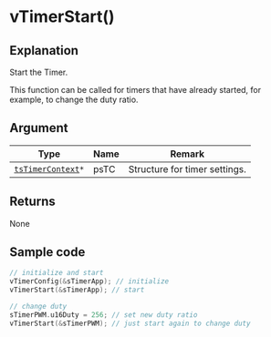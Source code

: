 # vTimerStart()

## Explanation

Start the Timer.

This function can be called for timers that have already started, for example, to change the duty ratio.

## Argument

| Type                                        | Name | Remark                        |
| ------------------------------------------- | ---- | ----------------------------- |
| `​`[`tsTimerContext`](tstimercontext.md)`*` | psTC | Structure for timer settings. |

## Returns

None

## Sample code

```c
// initialize and start
vTimerConfig(&sTimerApp); // initialize
vTimerStart(&sTimerApp); // start

// change duty
sTimerPWM.u16Duty = 256; // set new duty ratio
vTimerStart(&sTimerPWM); // just start again to change duty
```

